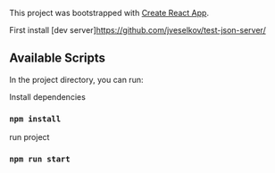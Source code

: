 This project was bootstrapped with [Create React App](https://github.com/facebook/create-react-app).

First install [dev server]https://github.com/jveselkov/test-json-server/

## Available Scripts

In the project directory, you can run:

Install dependencies

### `npm install`

run project

### `npm run start`
